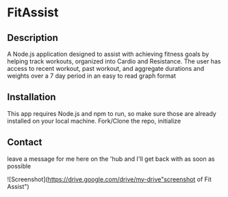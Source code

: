 # FitAssist

## Description

A Node.js application designed to assist with achieving fitness goals by helping track workouts, organized into Cardio and Resistance.
The user has access to recent workout, past workout, and aggregate durations and weights over a 7 day period in an easy to read graph format

## Installation

This app requires Node.js and npm to run, so make sure those are already installed on your local machine. Fork/Clone the repo, initialize

## Contact

leave a message for me here on the 'hub and I'll get back with as soon as possible

![Screenshot](https://drive.google.com/drive/my-drive"screenshot of Fit Assist")
